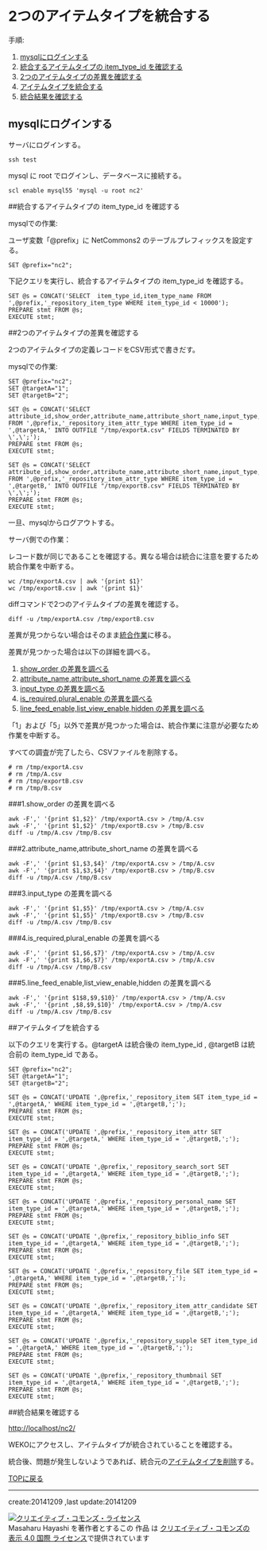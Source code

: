 # 2つのアイテムタイプを統合する

手順:

1. [mysqlにログインする](#sec0)
2. [統合するアイテムタイプの item_type_id を確認する](#sec1)
3. [2つのアイテムタイプの差異を確認する](#sec2)
4. [アイテムタイプを統合する](#sec3)
5. [統合結果を確認する](#sec4)

## mysqlにログインする<a name="sec0"/>

サーバにログインする。

    ssh test

mysql に root でログインし、データベースに接続する。

    scl enable mysql55 'mysql -u root nc2'


##統合するアイテムタイプの item_type_id を確認する<a name="sec1"/>

mysqlでの作業: 

ユーザ変数「@prefix」に NetCommons2 のテーブルプレフィックスを設定する。

    SET @prefix="nc2";

下記クエリを実行し、統合するアイテムタイプの item_type_id を確認する。

    SET @s = CONCAT('SELECT  item_type_id,item_type_name FROM ',@prefix,'_repository_item_type WHERE item_type_id < 10000');
    PREPARE stmt FROM @s;
    EXECUTE stmt;
 

##2つのアイテムタイプの差異を確認する<a name="sec2"/>

2つのアイテムタイプの定義レコードをCSV形式で書きだす。

mysqlでの作業:

    SET @prefix="nc2";
	SET @targetA="1";
	SET @targetB="2";
	
    SET @s = CONCAT('SELECT attribute_id,show_order,attribute_name,attribute_short_name,input_type,is_required,plural_enable,line_feed_enable,list_view_enable,hidden FROM ',@prefix,'_repository_item_attr_type WHERE item_type_id = ',@targetA,' INTO OUTFILE "/tmp/exportA.csv" FIELDS TERMINATED BY \',\';');
    PREPARE stmt FROM @s;
    EXECUTE stmt;

    SET @s = CONCAT('SELECT attribute_id,show_order,attribute_name,attribute_short_name,input_type,is_required,plural_enable,line_feed_enable,list_view_enable,hidden FROM ',@prefix,'_repository_item_attr_type WHERE item_type_id = ',@targetB,' INTO OUTFILE "/tmp/exportB.csv" FIELDS TERMINATED BY \',\';');
    PREPARE stmt FROM @s;
    EXECUTE stmt;

一旦、mysqlからログアウトする。

サーバ側での作業：

レコード数が同じであることを確認する。異なる場合は統合に注意を要するため統合作業を中断する。

    wc /tmp/exportA.csv | awk '{print $1}'
    wc /tmp/exportB.csv | awk '{print $1}'

diffコマンドで2つのアイテムタイプの差異を確認する。

    diff -u /tmp/exportA.csv /tmp/exportB.csv 

差異が見つからない場合はそのまま[統合作業](#sec3)に移る。

差異が見つかった場合は以下の詳細を調べる。

1. [show_order の差異を調べる](#sec2-1)
2. [attribute_name,attribute_short_name の差異を調べる](#sec2-2)
3. [input_type の差異を調べる](#sec2-3)
4. [is_required,plural_enable の差異を調べる](#sec2-4)
5. [line_feed_enable,list_view_enable,hidden の差異を調べる](#sec2-5)

「1」および「5」以外で差異が見つかった場合は、統合作業に注意が必要なため作業を中断する。

すべての調査が完了したら、CSVファイルを削除する。
    
    # rm /tmp/exportA.csv
    # rm /tmp/A.csv
    # rm /tmp/exportB.csv
    # rm /tmp/B.csv
    
###1.show_order の差異を調べる<a name="sec2-1"/>

    awk -F',' '{print $1,$2}' /tmp/exportA.csv > /tmp/A.csv
    awk -F',' '{print $1,$2}' /tmp/exportB.csv > /tmp/B.csv
	diff -u /tmp/A.csv /tmp/B.csv

###2.attribute_name,attribute_short_name の差異を調べる<a name="sec2-2"/>

    awk -F',' '{print $1,$3,$4}' /tmp/exportA.csv > /tmp/A.csv
    awk -F',' '{print $1,$3,$4}' /tmp/exportB.csv > /tmp/B.csv
	diff -u /tmp/A.csv /tmp/B.csv

###3.input_type の差異を調べる<a name="sec2-3"/>

    awk -F',' '{print $1,$5}' /tmp/exportA.csv > /tmp/A.csv
    awk -F',' '{print $1,$5}' /tmp/exportB.csv > /tmp/B.csv
    diff -u /tmp/A.csv /tmp/B.csv


###4.is_required,plural_enable の差異を調べる<a name="sec2-4"/>

    awk -F',' '{print $1,$6,$7}' /tmp/exportA.csv > /tmp/A.csv
    awk -F',' '{print $1,$6,$7}' /tmp/exportA.csv > /tmp/A.csv
	diff -u /tmp/A.csv /tmp/B.csv

###5.line_feed_enable,list_view_enable,hidden の差異を調べる<a name="sec2-5"/>

    awk -F',' '{print $1$8,$9,$10}' /tmp/exportA.csv > /tmp/A.csv
    awk -F',' '{print ,$8,$9,$10}' /tmp/exportA.csv > /tmp/A.csv
	diff -u /tmp/A.csv /tmp/B.csv

##アイテムタイプを統合する<a name="sec3" />

以下のクエリを実行する。@targetA は統合後の item_type_id , @targetB は統合前の item_type_id である。
    
    SET @prefix="nc2";
	SET @targetA="1";
	SET @targetB="2";
	
    SET @s = CONCAT('UPDATE ',@prefix,'_repository_item SET item_type_id = ',@targetA,' WHERE item_type_id = ',@targetB,';');
    PREPARE stmt FROM @s;
    EXECUTE stmt;
    
    SET @s = CONCAT('UPDATE ',@prefix,'_repository_item_attr SET item_type_id = ',@targetA,' WHERE item_type_id = ',@targetB,';');
    PREPARE stmt FROM @s;
    EXECUTE stmt;
    
    SET @s = CONCAT('UPDATE ',@prefix,'_repository_search_sort SET item_type_id = ',@targetA,' WHERE item_type_id = ',@targetB,';');
    PREPARE stmt FROM @s;
    EXECUTE stmt;
    
    SET @s = CONCAT('UPDATE ',@prefix,'_repository_personal_name SET item_type_id = ',@targetA,' WHERE item_type_id = ',@targetB,';');
    PREPARE stmt FROM @s;
    EXECUTE stmt;
   
    SET @s = CONCAT('UPDATE ',@prefix,'_repository_biblio_info SET item_type_id = ',@targetA,' WHERE item_type_id = ',@targetB,';');
    PREPARE stmt FROM @s;
    EXECUTE stmt;
   
    SET @s = CONCAT('UPDATE ',@prefix,'_repository_file SET item_type_id = ',@targetA,' WHERE item_type_id = ',@targetB,';');
    PREPARE stmt FROM @s;
    EXECUTE stmt;
   
    SET @s = CONCAT('UPDATE ',@prefix,'_repository_item_attr_candidate SET item_type_id = ',@targetA,' WHERE item_type_id = ',@targetB,';');
    PREPARE stmt FROM @s;
    EXECUTE stmt;
   
    SET @s = CONCAT('UPDATE ',@prefix,'_repository_supple SET item_type_id = ',@targetA,' WHERE item_type_id = ',@targetB,';');
    PREPARE stmt FROM @s;
    EXECUTE stmt;
   
    SET @s = CONCAT('UPDATE ',@prefix,'_repository_thumbnail SET item_type_id = ',@targetA,' WHERE item_type_id = ',@targetB,';');
    PREPARE stmt FROM @s;
    EXECUTE stmt;
   
##統合結果を確認する<a name="sec4"/>
   
[http://localhost/nc2/](http://localhost/nc2/)

WEKOにアクセスし、アイテムタイプが統合されていることを確認する。

統合後、問題が発生しないようであれば、統合元の[アイテムタイプを削除](./deleteItemType.md)する。

[TOPに戻る](../../)

---
create:20141209 ,last update:20141209

<a rel="license" href="http://creativecommons.org/licenses/by/4.0/"><img alt="クリエイティブ・コモンズ・ライセンス" style="border-width:0" src="http://i.creativecommons.org/l/by/4.0/88x31.png" /></a><br /><span xmlns:cc="http://creativecommons.org/ns#" property="cc:attributionName">Masaharu Hayashi</span> を著作者とするこの 作品 は <a rel="license" href="http://creativecommons.org/licenses/by/4.0/">クリエイティブ・コモンズの 表示 4.0 国際 ライセンス</a>で提供されています
